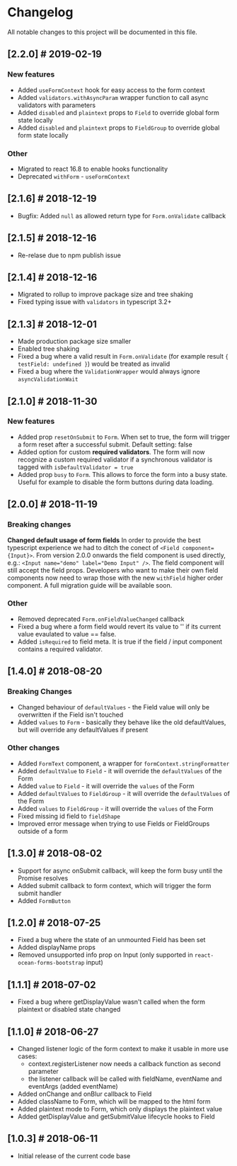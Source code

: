 # Changelog
All notable changes to this project will be documented in this file.

## [2.2.0] # 2019-02-19
### New features
- Added `useFormContext` hook for easy access to the form context
- Added `validators.withAsyncParam` wrapper function to call async validators with parameters
- Added `disabled` and `plaintext` props to `Field` to override global form state locally
- Added `disabled` and `plaintext` props to `FieldGroup` to override global form state locally

### Other
- Migrated to react 16.8 to enable hooks functionality
- Deprecated `withForm` - `useFormContext`

## [2.1.6] # 2018-12-19
- Bugfix: Added `null` as allowed return type for `Form.onValidate` callback

## [2.1.5] # 2018-12-16
- Re-relase due to npm publish issue

## [2.1.4] # 2018-12-16
- Migrated to rollup to improve package size and tree shaking
- Fixed typing issue with `validators` in typescript 3.2+

## [2.1.3] # 2018-12-01
- Made production package size smaller
- Enabled tree shaking
- Fixed a bug where a valid result in `Form.onValidate` (for example result `{ testField: undefined }`) would be treated as invalid
- Fixed a bug where the `ValidationWrapper` would always ignore `asyncValidationWait`

## [2.1.0] # 2018-11-30
### New features
- Added prop `resetOnSubmit` to `Form`. When set to true, the form will trigger a form reset after a successful submit. Default setting: false
- Added option for custom **required validators**. The form will now recognize a custom required validator if a synchronous validator is tagged with `isDefaultValidator = true`
- Added prop `busy` to `Form`. This allows to force the form into a busy state. Useful for example to disable the form buttons during data loading.

## [2.0.0] # 2018-11-19
### Breaking changes
**Changed default usage of form fields**
In order to provide the best typescript experience we had to ditch the conect of `<Field component={Input}>`. From version 2.0.0 onwards the field component is used directly, e.g.: `<Input name="demo" label="Demo Input" />`. The field component will still accept the field props. Developers who want to make their own field components now need to wrap those with the new `withField` higher order component. A full migration guide will be available soon.

### Other
- Removed deprecated `Form.onFieldValueChanged` callback
- Fixed a bug where a form field would revert its value to '' if its current value evaulated to value == false.
- Added `isRequired` to field meta. It is true if the field / input component contains a required validator.

## [1.4.0] # 2018-08-20
### Breaking Changes
- Changed behaviour of `defaultValues` - the Field value will only be overwritten if the Field isn't touched
- Added `values` to `Form` - basically they behave like the old defaultValues, but will override any defaultValues if present

### Other changes
- Added `FormText` component, a wrapper for `formContext.stringFormatter`
- Added `defaultValue` to `Field` - it will override the `defaultValues` of the Form
- Added `value` to `Field` - it will override the `values` of the Form
- Added `defaultValues` to `FieldGroup` - it will override the `defaultValues` of the Form
- Added `values` to `FieldGroup` - it will override the `values` of the Form
- Fixed missing id field to `fieldShape`
- Improved error message when trying to use Fields or FieldGroups outside of a form

## [1.3.0] # 2018-08-02
- Support for async onSubmit callback, will keep the form busy until the Promise resolves
- Added submit callback to form context, which will trigger the form submit handler
- Added `FormButton`

## [1.2.0] # 2018-07-25
- Fixed a bug where the state of an unmounted Field has been set
- Added displayName props
- Removed unsupported info prop on Input (only supported in `react-ocean-forms-bootstrap` input)

## [1.1.1] # 2018-07-02
- Fixed a bug where getDisplayValue wasn't called when the form plaintext or disabled state changed

## [1.1.0] # 2018-06-27
- Changed listener logic of the form context to make it usable in more use cases:
  - context.registerListener now needs a callback function as second parameter
  - the listener callback will be called with fieldName, eventName and eventArgs (added eventName)
- Added onChange and onBlur callback to Field
- Added className to Form, which will be mapped to the html form
- Added plaintext mode to Form, which only displays the plaintext value
- Added getDisplayValue and getSubmitValue lifecycle hooks to Field

## [1.0.3] # 2018-06-11
- Initial release of the current code base
